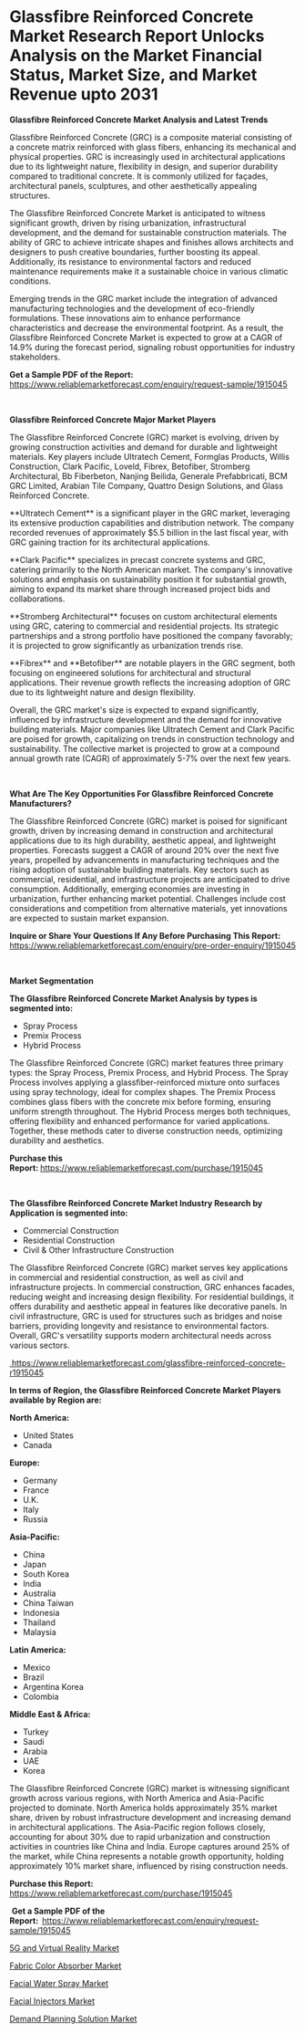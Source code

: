 <p><h1>Glassfibre Reinforced Concrete Market Research Report Unlocks Analysis on the Market Financial Status, Market Size, and Market Revenue upto 2031</h1></p><p><strong>Glassfibre Reinforced Concrete Market Analysis and Latest Trends</strong></p>
<p><p>Glassfibre Reinforced Concrete (GRC) is a composite material consisting of a concrete matrix reinforced with glass fibers, enhancing its mechanical and physical properties. GRC is increasingly used in architectural applications due to its lightweight nature, flexibility in design, and superior durability compared to traditional concrete. It is commonly utilized for façades, architectural panels, sculptures, and other aesthetically appealing structures.</p><p>The Glassfibre Reinforced Concrete Market is anticipated to witness significant growth, driven by rising urbanization, infrastructural development, and the demand for sustainable construction materials. The ability of GRC to achieve intricate shapes and finishes allows architects and designers to push creative boundaries, further boosting its appeal. Additionally, its resistance to environmental factors and reduced maintenance requirements make it a sustainable choice in various climatic conditions.</p><p>Emerging trends in the GRC market include the integration of advanced manufacturing technologies and the development of eco-friendly formulations. These innovations aim to enhance performance characteristics and decrease the environmental footprint. As a result, the Glassfibre Reinforced Concrete Market is expected to grow at a CAGR of 14.9% during the forecast period, signaling robust opportunities for industry stakeholders.</p></p>
<p><strong>Get a Sample PDF of the Report:&nbsp;</strong> <a href="https://www.reliablemarketforecast.com/enquiry/request-sample/1915045?utm_campaign=1167&utm_medium=2&utm_source=Github&utm_content=ia&utm_term=13112024&utm_id=glassfibre-reinforced-concrete">https://www.reliablemarketforecast.com/enquiry/request-sample/1915045</a></p>
<p>&nbsp;</p>
<p><strong>Glassfibre Reinforced Concrete Major Market Players</strong></p>
<p><p>The Glassfibre Reinforced Concrete (GRC) market is evolving, driven by growing construction activities and demand for durable and lightweight materials. Key players include Ultratech Cement, Formglas Products, Willis Construction, Clark Pacific, Loveld, Fibrex, Betofiber, Stromberg Architectural, Bb Fiberbeton, Nanjing Beilida, Generale Prefabbricati, BCM GRC Limited, Arabian Tile Company, Quattro Design Solutions, and Glass Reinforced Concrete.</p><p>**Ultratech Cement** is a significant player in the GRC market, leveraging its extensive production capabilities and distribution network. The company recorded revenues of approximately $5.5 billion in the last fiscal year, with GRC gaining traction for its architectural applications.</p><p>**Clark Pacific** specializes in precast concrete systems and GRC, catering primarily to the North American market. The company's innovative solutions and emphasis on sustainability position it for substantial growth, aiming to expand its market share through increased project bids and collaborations.</p><p>**Stromberg Architectural** focuses on custom architectural elements using GRC, catering to commercial and residential projects. Its strategic partnerships and a strong portfolio have positioned the company favorably; it is projected to grow significantly as urbanization trends rise.</p><p>**Fibrex** and **Betofiber** are notable players in the GRC segment, both focusing on engineered solutions for architectural and structural applications. Their revenue growth reflects the increasing adoption of GRC due to its lightweight nature and design flexibility.</p><p>Overall, the GRC market's size is expected to expand significantly, influenced by infrastructure development and the demand for innovative building materials. Major companies like Ultratech Cement and Clark Pacific are poised for growth, capitalizing on trends in construction technology and sustainability. The collective market is projected to grow at a compound annual growth rate (CAGR) of approximately 5-7% over the next few years.</p></p>
<p>&nbsp;</p>
<p><strong>What Are The Key Opportunities For Glassfibre Reinforced Concrete Manufacturers?</strong></p>
<p><p>The Glassfibre Reinforced Concrete (GRC) market is poised for significant growth, driven by increasing demand in construction and architectural applications due to its high durability, aesthetic appeal, and lightweight properties. Forecasts suggest a CAGR of around 20% over the next five years, propelled by advancements in manufacturing techniques and the rising adoption of sustainable building materials. Key sectors such as commercial, residential, and infrastructure projects are anticipated to drive consumption. Additionally, emerging economies are investing in urbanization, further enhancing market potential. Challenges include cost considerations and competition from alternative materials, yet innovations are expected to sustain market expansion.</p></p>
<p><strong>Inquire or Share Your Questions If Any Before Purchasing This Report:</strong> <a href="https://www.reliablemarketforecast.com/enquiry/pre-order-enquiry/1915045?utm_campaign=1167&utm_medium=2&utm_source=Github&utm_content=ia&utm_term=13112024&utm_id=glassfibre-reinforced-concrete">https://www.reliablemarketforecast.com/enquiry/pre-order-enquiry/1915045</a></p>
<p>&nbsp;</p>
<p><strong>Market Segmentation</strong></p>
<p><strong>The Glassfibre Reinforced Concrete Market Analysis by types is segmented into:</strong></p>
<p><ul><li>Spray Process</li><li>Premix Process</li><li>Hybrid Process</li></ul></p>
<p><p>The Glassfibre Reinforced Concrete (GRC) market features three primary types: the Spray Process, Premix Process, and Hybrid Process. The Spray Process involves applying a glassfiber-reinforced mixture onto surfaces using spray technology, ideal for complex shapes. The Premix Process combines glass fibers with the concrete mix before forming, ensuring uniform strength throughout. The Hybrid Process merges both techniques, offering flexibility and enhanced performance for varied applications. Together, these methods cater to diverse construction needs, optimizing durability and aesthetics.</p></p>
<p><strong>Purchase this Report:&nbsp;</strong><a href="https://www.reliablemarketforecast.com/purchase/1915045?utm_campaign=1167&utm_medium=2&utm_source=Github&utm_content=ia&utm_term=13112024&utm_id=glassfibre-reinforced-concrete">https://www.reliablemarketforecast.com/purchase/1915045</a></p>
<p>&nbsp;</p>
<p><strong>The Glassfibre Reinforced Concrete Market Industry Research by Application is segmented into:</strong></p>
<p><ul><li>Commercial Construction</li><li>Residential Construction</li><li>Civil & Other Infrastructure Construction</li></ul></p>
<p><p>The Glassfibre Reinforced Concrete (GRC) market serves key applications in commercial and residential construction, as well as civil and infrastructure projects. In commercial construction, GRC enhances facades, reducing weight and increasing design flexibility. For residential buildings, it offers durability and aesthetic appeal in features like decorative panels. In civil infrastructure, GRC is used for structures such as bridges and noise barriers, providing longevity and resistance to environmental factors. Overall, GRC's versatility supports modern architectural needs across various sectors.</p></p>
<p><a href="https://www.reliablemarketforecast.com/glassfibre-reinforced-concrete-r1915045?utm_campaign=1167&utm_medium=2&utm_source=Github&utm_content=ia&utm_term=13112024&utm_id=glassfibre-reinforced-concrete">&nbsp;https://www.reliablemarketforecast.com/glassfibre-reinforced-concrete-r1915045</a></p>
<p><strong>In terms of Region, the Glassfibre Reinforced Concrete Market Players available by Region are:</strong></p>
<p>
    <p> <strong> North America: </strong>
        <ul>
            <li>United States</li>
            <li>Canada</li>
        </ul>
        </p> 
    <p> <strong> Europe: </strong>
        <ul>
            <li>Germany</li>
            <li>France</li>
            <li>U.K.</li>
            <li>Italy</li>
            <li>Russia</li>
        </ul>
        </p> 
    <p> <strong> Asia-Pacific: </strong>
        <ul>
            <li>China</li>
            <li>Japan</li>
            <li>South Korea</li>
            <li>India</li>
            <li>Australia</li>
            <li>China Taiwan</li>
            <li>Indonesia</li>
            <li>Thailand</li>
            <li>Malaysia</li>
        </ul>
        </p> 
    <p> <strong> Latin America: </strong>
        <ul>
            <li>Mexico</li>
            <li>Brazil</li>
            <li>Argentina Korea</li>
            <li>Colombia</li>
        </ul>
        </p> 
    <p> <strong> Middle East & Africa: </strong>
        <ul>
            <li>Turkey</li>
            <li>Saudi</li>
            <li>Arabia</li>
            <li>UAE</li>
            <li>Korea</li>
        </ul>
    </p>
    </p>
<p><p>The Glassfibre Reinforced Concrete (GRC) market is witnessing significant growth across various regions, with North America and Asia-Pacific projected to dominate. North America holds approximately 35% market share, driven by robust infrastructure development and increasing demand in architectural applications. The Asia-Pacific region follows closely, accounting for about 30% due to rapid urbanization and construction activities in countries like China and India. Europe captures around 25% of the market, while China represents a notable growth opportunity, holding approximately 10% market share, influenced by rising construction needs.</p></p>
<p><strong>Purchase this Report: </strong><a href="https://www.reliablemarketforecast.com/purchase/1915045?utm_campaign=1167&utm_medium=2&utm_source=Github&utm_content=ia&utm_term=13112024&utm_id=glassfibre-reinforced-concrete">https://www.reliablemarketforecast.com/purchase/1915045</a></p>
<p>&nbsp;<strong>Get a Sample PDF of the Report:&nbsp;&nbsp;</strong><a href="https://www.reliablemarketforecast.com/enquiry/request-sample/1915045?utm_campaign=1167&utm_medium=2&utm_source=Github&utm_content=ia&utm_term=13112024&utm_id=glassfibre-reinforced-concrete">https://www.reliablemarketforecast.com/enquiry/request-sample/1915045</a></p>
<p><strong></strong></p>
<p><p><a href="https://issuu.com/reportprime-2/docs/5g-and-virtual-reality-market-size-_b4d3b15f21645b?utm_campaign=1167&utm_medium=2&utm_source=Github&utm_content=ia&utm_term=13112024&utm_id=glassfibre-reinforced-concrete">5G and Virtual Reality Market</a></p><p><a href="https://www.linkedin.com/pulse/fabric-color-absorber-market-transformation-comparative-analysis-g8lmc?utm_campaign=1167&utm_medium=2&utm_source=Github&utm_content=ia&utm_term=13112024&utm_id=glassfibre-reinforced-concrete">Fabric Color Absorber Market</a></p><p><a href="https://www.linkedin.com/pulse/facial-water-spray-market-matrix-applications-types-cagr-growth-lcebc?utm_campaign=1167&utm_medium=2&utm_source=Github&utm_content=ia&utm_term=13112024&utm_id=glassfibre-reinforced-concrete">Facial Water Spray Market</a></p><p><a href="https://www.linkedin.com/pulse/global-facial-injectors-nexus-sector-confluences-regional-catalysts-bn8ac?utm_campaign=1167&utm_medium=2&utm_source=Github&utm_content=ia&utm_term=13112024&utm_id=glassfibre-reinforced-concrete">Facial Injectors Market</a></p><p><a href="https://issuu.com/reportprime-2/docs/demand-planning-solution-market-siz_402e08ec169451?utm_campaign=1167&utm_medium=2&utm_source=Github&utm_content=ia&utm_term=13112024&utm_id=glassfibre-reinforced-concrete">Demand Planning Solution Market</a></p></p>